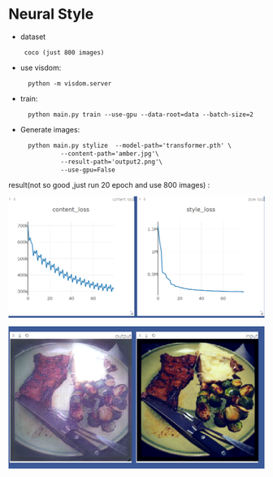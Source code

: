Neural Style
===

* dataset
    
       coco (just 800 images)
       
* use visdom:
        
        python -m visdom.server
        
* train:

        python main.py train --use-gpu --data-root=data --batch-size=2
        
        
* Generate images:

        python main.py stylize  --model-path='transformer.pth' \
                 --content-path='amber.jpg'\  
                 --result-path='output2.png'\  
                 --use-gpu=False
                 
                 
result(not so good ,just run 20 epoch and use 800 images) :

![1](https://github.com/ReOneK/Neural-Style/blob/master/ref/1.png)

![2](https://github.com/ReOneK/Neural-Style/blob/master/ref/2.png)
